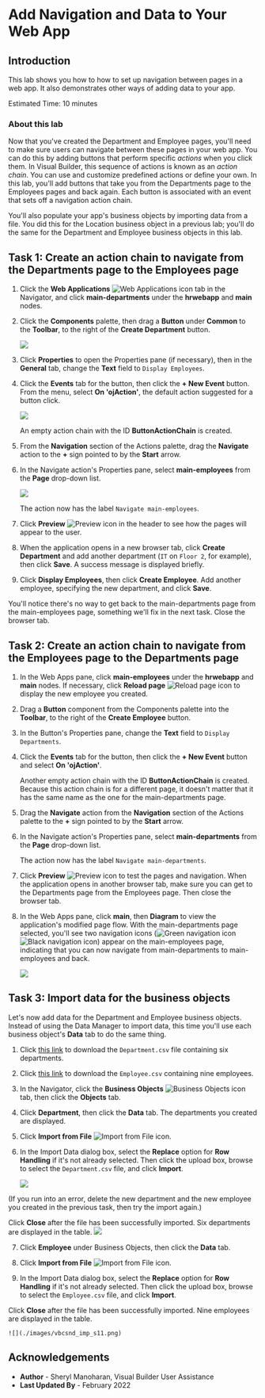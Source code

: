 # Add Navigation and Data to Your Web App

## Introduction

This lab shows you how to how to set up navigation between pages in a web app. It also demonstrates other ways of adding data to your app.

Estimated Time: 10 minutes

### About this lab

Now that you've created the Department and Employee pages, you'll need to make sure users can navigate between these pages in your web app. You can do this by adding buttons that perform specific *actions* when you click them. In Visual Builder, this sequence of actions is known as an *action chain*. You can use and customize predefined actions or define your own. In this lab, you'll add buttons that take you from the Departments page to the Employees pages and back again. Each button is associated with an event that sets off a navigation action chain.

You'll also populate your app's business objects by importing data from a file. You did this for the Location business object in a previous lab; you'll do the same for the Department and Employee business objects in this lab.

## Task 1: Create an action chain to navigate from the Departments page to the Employees page

1.  Click the **Web Applications** ![Web Applications icon](./images/vbcsnd_webapp_icon.png) tab in the Navigator, and click **main-departments** under the **hrwebapp** and **main** nodes.
2.  Click the **Components** palette, then drag a **Button** under **Common** to the **Toolbar**, to the right of the **Create Department** button.

    ![](./images/vbcsnd_cse_s2.png)

3.  Click **Properties** to open the Properties pane (if necessary), then in the **General** tab, change the **Text** field to `Display Employees`.
4.  Click the **Events** tab for the button, then click the **\+ New Event** button. From the menu, select **On 'ojAction'**, the default action suggested for a button click.

    ![](./images/vbcsnd_cse_s4.png)

    An empty action chain with the ID **ButtonActionChain** is created.

5.  From the **Navigation** section of the Actions palette, drag the **Navigate** action to the **+** sign pointed to by the **Start** arrow.

6.  In the Navigate action's Properties pane, select **main-employees** from the **Page** drop-down list.

    ![](./images/vbcsnd_cse_s6.png)

    The action now has the label `Navigate main-employees`.

7.  Click **Preview** ![Preview icon](./images/vbcsnd_run_icon.png) in the header to see how the pages will appear to the user.

8. When the application opens in a new browser tab, click **Create Department** and add another department (`IT` on `Floor 2`, for example), then click **Save**. A success message is displayed briefly.

9.  Click **Display Employees**, then click **Create Employee**. Add another employee, specifying the new department, and click **Save**.

  You'll notice there's no way to get back to the main-departments page from the main-employees page, something we'll fix in the next task. Close the browser tab.

## Task 2: Create an action chain to navigate from the Employees page to the Departments page

1.  In the Web Apps pane, click **main-employees** under the **hrwebapp** and **main** nodes. If necessary, click **Reload page** ![Reload page icon](./images/vbcsnd_refresh_icon.png) to display the new employee you created.

2.  Drag a **Button** component from the Components palette into the **Toolbar**, to the right of the **Create Employee** button.
3.  In the Button's Properties pane, change the **Text** field to `Display Departments`.
4.  Click the **Events** tab for the button, then click the **+ New Event** button and select **On 'ojAction'**.

    Another empty action chain with the ID **ButtonActionChain** is created. Because this action chain is for a different page, it doesn't matter that it has the same name as the one for the main-departments page.

5.  Drag the **Navigate** action from the **Navigation** section of the Actions palette to the **+** sign pointed to by the **Start** arrow.

6.  In the Navigate action's Properties pane, select **main-departments** from the **Page** drop-down list.

    The action now has the label `Navigate main-departments`.

7.  Click **Preview** ![Preview icon](./images/vbcsnd_run_icon.png) to test the pages and navigation. When the application opens in another browser tab, make sure you can get to the Departments page from the Employees page. Then close the browser tab.

8. In the Web Apps pane, click **main**, then **Diagram** to view the application's modified page flow. With the main-departments page selected, you'll see two navigation icons (![Green navigation icon](images/diagram-navigation-icon-green.png) ![Black navigation icon](images/diagram-navigation-icon-black.png)) appear on the main-employees page, indicating that you can now navigate from main-departments to main-employees and back.

    ![](./images/vbcsnd_cpc_s9.png)

## Task 3: Import data for the business objects

Let's now add data for the Department and Employee business objects. Instead of using the Data Manager to import data, this time you'll use each business object's **Data** tab to do the same thing.

1.  Click [this link](https://c4u04.objectstorage.us-ashburn-1.oci.customer-oci.com/p/EcTjWk2IuZPZeNnD_fYMcgUhdNDIDA6rt9gaFj_WZMiL7VvxPBNMY60837hu5hga/n/c4u04/b/livelabsfiles/o/solutions-library/Department.csv) to download the `Department.csv` file containing six departments.
2.  Click [this link](https://c4u04.objectstorage.us-ashburn-1.oci.customer-oci.com/p/EcTjWk2IuZPZeNnD_fYMcgUhdNDIDA6rt9gaFj_WZMiL7VvxPBNMY60837hu5hga/n/c4u04/b/livelabsfiles/o/solutions-library/Employee.csv) to download the `Employee.csv` containing nine employees.
3.  In the Navigator, click the **Business Objects** ![Business Objects icon](./images/vbcsnd_bo_icon.png) tab, then click the **Objects** tab.

4.  Click **Department**, then click the **Data** tab. The departments you created are displayed.

5.  Click **Import from File** ![Import from File icon](./images/vbcsnd_import_icon_transp.png).

6.  In the Import Data dialog box, select the **Replace** option for **Row Handling** if it's not already selected. Then click the upload box, browse to select the `Department.csv` file, and click **Import**.

    ![](./images/department-data-import.png)

  (If you run into an error, delete the new department and the new employee you created in the previous task, then try the import again.)

  Click **Close** after the file has been successfully imported. Six departments are displayed in the table.
    ![](./images/vbcsnd_imp_s7.png)

7.  Click **Employee** under Business Objects, then click the **Data** tab.

8.  Click **Import from File** ![Import from File icon](./images/vbcsnd_import_icon_transp.png).

9.  In the Import Data dialog box, select the **Replace** option for **Row Handling** if it's not already selected. Then click the upload box, browse to select the `Employee.csv` file, and click **Import**.

  Click **Close** after the file has been successfully imported. Nine employees are displayed in the table.

    ![](./images/vbcsnd_imp_s11.png)

## Acknowledgements

* **Author** - Sheryl Manoharan, Visual Builder User Assistance
* **Last Updated By** - February 2022

